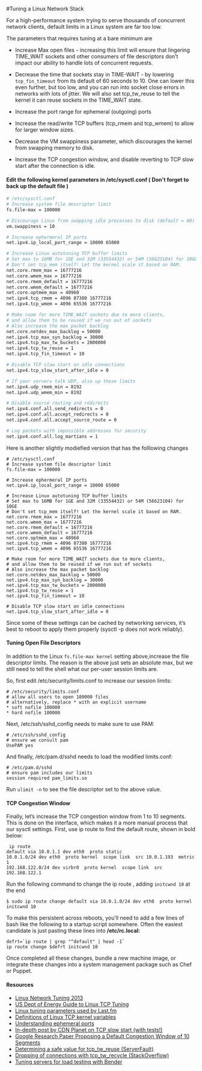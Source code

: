 #Tuning a Linux Network Stack

For a high-performance system trying to serve thousands of concurrent network clients, default limits in a Linux system are far too low.

The parameters that requires tuning at a bare minimum are

- Increase Max open files - increasing this limit will ensure that lingering TIME_WAIT sockets and other consumers of file descriptors don’t impact our ability to handle lots of concurrent requests.

- Decrease the time that sockets stay in TIME-WAIT -  by lowering ```tcp_fin_timeout``` from its default of 60 seconds to 10. One can lower this even further, but too low, and you can run into socket close errors in networks with lots of jitter. We will also set tcp_tw_reuse to tell the kernel it can reuse sockets in the TIME_WAIT state.
 
- Increase the port range for ephemeral (outgoing) ports

- Increase the read/write TCP buffers (tcp_rmem and tcp_wmem) to allow for larger window sizes.

- Decrease the VM swappiness parameter, which discourages the kernel from swapping memory to disk.
 
- Increase the TCP congestion window, and disable reverting to TCP slow start after the connection is idle.

#### Edit the following kernel parameters in /etc/sysctl.conf ( Don't forget to back up the default file )

```bash
# /etc/sysctl.conf
# Increase system file descriptor limit
fs.file-max = 100000

# Discourage Linux from swapping idle processes to disk (default = 60)
vm.swappiness = 10

# Increase ephermeral IP ports
net.ipv4.ip_local_port_range = 10000 65000

# Increase Linux autotuning TCP buffer limits
# Set max to 16MB for 1GE and 32M (33554432) or 54M (56623104) for 10GE
# Don't set tcp_mem itself! Let the kernel scale it based on RAM.
net.core.rmem_max = 16777216
net.core.wmem_max = 16777216
net.core.rmem_default = 16777216
net.core.wmem_default = 16777216
net.core.optmem_max = 40960
net.ipv4.tcp_rmem = 4096 87380 16777216
net.ipv4.tcp_wmem = 4096 65536 16777216

# Make room for more TIME_WAIT sockets due to more clients,
# and allow them to be reused if we run out of sockets
# Also increase the max packet backlog
net.core.netdev_max_backlog = 50000
net.ipv4.tcp_max_syn_backlog = 30000
net.ipv4.tcp_max_tw_buckets = 2000000
net.ipv4.tcp_tw_reuse = 1
net.ipv4.tcp_fin_timeout = 10

# Disable TCP slow start on idle connections
net.ipv4.tcp_slow_start_after_idle = 0

# If your servers talk UDP, also up these limits
net.ipv4.udp_rmem_min = 8192
net.ipv4.udp_wmem_min = 8192

# Disable source routing and redirects
net.ipv4.conf.all.send_redirects = 0
net.ipv4.conf.all.accept_redirects = 0
net.ipv4.conf.all.accept_source_route = 0

# Log packets with impossible addresses for security
net.ipv4.conf.all.log_martians = 1
```
Here is another slightly modiefied version that has the folllowing changes
```
# /etc/sysctl.conf
# Increase system file descriptor limit
fs.file-max = 100000

# Increase ephermeral IP ports
net.ipv4.ip_local_port_range = 10000 65000

# Increase Linux autotuning TCP buffer limits
# Set max to 16MB for 1GE and 32M (33554432) or 54M (56623104) for 10GE
# Don't set tcp_mem itself! Let the kernel scale it based on RAM.
net.core.rmem_max = 16777216
net.core.wmem_max = 16777216
net.core.rmem_default = 16777216
net.core.wmem_default = 16777216
net.core.optmem_max = 40960
net.ipv4.tcp_rmem = 4096 87380 16777216
net.ipv4.tcp_wmem = 4096 65536 16777216

# Make room for more TIME_WAIT sockets due to more clients,
# and allow them to be reused if we run out of sockets
# Also increase the max packet backlog
net.core.netdev_max_backlog = 50000
net.ipv4.tcp_max_syn_backlog = 30000
net.ipv4.tcp_max_tw_buckets = 2000000
net.ipv4.tcp_tw_reuse = 1
net.ipv4.tcp_fin_timeout = 10

# Disable TCP slow start on idle connections
net.ipv4.tcp_slow_start_after_idle = 0
```
Since some of these settings can be cached by networking services, it’s best to reboot to apply them properly (sysctl -p does not work reliably).

#### Tuning Open File Descriptors
In addition to the Linux ```fs.file-max kernel``` setting above,increase the file descriptor limits. The reason is the above just sets an absolute max, but we still need to tell the shell what our per-user session limits are.

So, first edit /etc/security/limits.conf to increase our session limits:
```
# /etc/security/limits.conf
# allow all users to open 100000 files
# alternatively, replace * with an explicit username
* soft nofile 100000
* hard nofile 100000
```
Next, /etc/ssh/sshd_config needs to make sure to use PAM:
```
# /etc/ssh/sshd_config
# ensure we consult pam
UsePAM yes
```

And finally, /etc/pam.d/sshd needs to load the modified limits.conf:
```
# /etc/pam.d/sshd
# ensure pam includes our limits
session required pam_limits.so
```
Run ```ulimit -n``` to see the file descriptor set to the above value.

#### TCP Congestion Window
Finally, let’s increase the TCP congestion window from 1 to 10 segments. This is done on the interface, which makes it a more manual process that our sysctl settings. First, use ip route to find the default route, shown in bold below:
```
 ip route
default via 10.0.1.1 dev eth0  proto static 
10.0.1.0/24 dev eth0  proto kernel  scope link  src 10.0.1.193  metric 1 
192.168.122.0/24 dev virbr0  proto kernel  scope link  src 192.168.122.1 
```
Run the following command to change the ip route , adding ```initcwnd 10``` at the end
```
$ sudo ip route change default via 10.0.1.0/24 dev eth0  proto kernel initcwnd 10
```
To make this persistent across reboots, you’ll need to add a few lines of bash like the following to a startup script somewhere. Often the easiest candidate is just pasting these lines into <b> /etc/rc.local:</b>
```
defrt=`ip route | grep "^default" | head -1`
ip route change $defrt initcwnd 10
```
Once completed all these changes, bundle a new machine image, or integrate these changes into a system management package such as Chef or Puppet.

#### Resources
- [Linux Network Tuning 2013](http://www.nateware.com/linux-network-tuning-for-2013.html#.VBjahC5dVyE)
- [US Dept of Energy Guide to Linux TCP Tuning](http://fasterdata.es.net/host-tuning/linux/)
- [Linux tuning parameters used by Last.fm](https://russ.garrett.co.uk/2009/01/01/linux-kernel-tuning/)
- [Definitions of Linux TCP kernel variables](https://www.frozentux.net/ipsysctl-tutorial/chunkyhtml/tcpvariables.html)
- [Understanding ephemeral ports](http://www.ncftp.com/ncftpd/doc/misc/ephemeral_ports.html)
- [In-depth post by CDN Planet on TCP slow start (with tests!)](http://www.cdnplanet.com/blog/tune-tcp-initcwnd-for-optimum-performance/)
- [Google Research Paper Proposing a Default Congestion Window of 10 Segments](http://research.google.com/pubs/pub36640.html)
- [Determining a safe value for tcp_tw_reuse (ServerFault)](http://serverfault.com/questions/234534/is-it-dangerous-to-change-the-value-of-proc-sys-net-ipv4-tcp-tw-reuse)
- [Dropping of connections with tcp_tw_recycle (StackOverflow)](http://stackoverflow.com/questions/8893888/dropping-of-connections-with-tcp-tw-recycle)
- [Tuning servers for load testing with Bender](https://github.com/pinterest/jbender)


